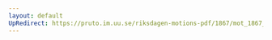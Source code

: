 ```yaml
---
layout: default
UpRedirect: https://pruto.im.uu.se/riksdagen-motions-pdf/1867/mot_1867__fk__46.pdf
---
```

